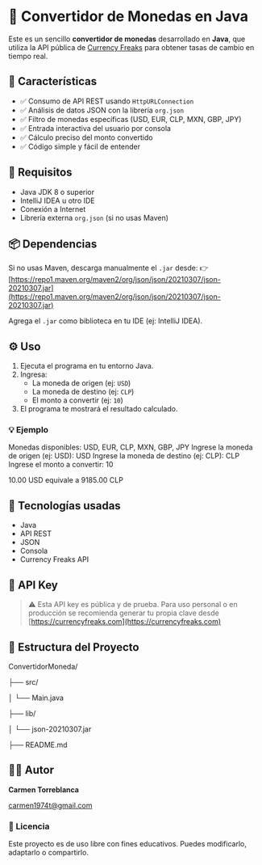 
# 💱 Convertidor de Monedas en Java

Este es un sencillo **convertidor de monedas** desarrollado en **Java**, que utiliza la API pública de [Currency Freaks](https://currencyfreaks.com/) para obtener tasas de cambio en tiempo real.

## 🚀 Características

- ✅ Consumo de API REST usando `HttpURLConnection`
- ✅ Análisis de datos JSON con la librería `org.json`
- ✅ Filtro de monedas específicas (USD, EUR, CLP, MXN, GBP, JPY)
- ✅ Entrada interactiva del usuario por consola
- ✅ Cálculo preciso del monto convertido
- ✅ Código simple y fácil de entender

## 🔧 Requisitos

- Java JDK 8 o superior
- IntelliJ IDEA u otro IDE
- Conexión a Internet
- Librería externa `org.json` (si no usas Maven)

## 📦 Dependencias

Si no usas Maven, descarga manualmente el `.jar` desde:
👉 [https://repo1.maven.org/maven2/org/json/json/20210307/json-20210307.jar](https://repo1.maven.org/maven2/org/json/json/20210307/json-20210307.jar)

Agrega el `.jar` como biblioteca en tu IDE (ej: IntelliJ IDEA).

## ⚙️ Uso

1. Ejecuta el programa en tu entorno Java.
2. Ingresa:
   - La moneda de origen (ej: `USD`)
   - La moneda de destino (ej: `CLP`)
   - El monto a convertir (ej: `10`)
3. El programa te mostrará el resultado calculado.

### 💡 Ejemplo

Monedas disponibles: USD, EUR, CLP, MXN, GBP, JPY
Ingrese la moneda de origen (ej: USD): USD
Ingrese la moneda de destino (ej: CLP): CLP
Ingrese el monto a convertir: 10

10.00 USD equivale a 9185.00 CLP


## 🧠 Tecnologías usadas

- Java
- API REST
- JSON
- Consola
- Currency Freaks API

## 🔐 API Key


> ⚠️ Esta API key es pública y de prueba. Para uso personal o en producción se recomienda generar tu propia clave desde [https://currencyfreaks.com](https://currencyfreaks.com)

## 📁 Estructura del Proyecto

ConvertidorMoneda/

├── src/

│ └── Main.java

├── lib/

│ └── json-20210307.jar

├── README.md


## 👩‍💻 Autor

**Carmen Torreblanca**

carmen1974t@gmail.com

### 📜 Licencia

Este proyecto es de uso libre con fines educativos. Puedes modificarlo, adaptarlo o compartirlo.


